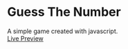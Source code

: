 <h1> Guess The Number </h1>
A simple game created with javascript. <br>
<a href="https://sls0n.github.io/guessthenumber.github.io/"> Live Preview </a>
